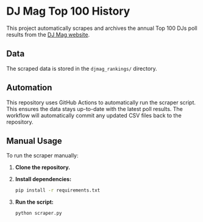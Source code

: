 # DJ Mag Top 100 History

This project automatically scrapes and archives the annual Top 100 DJs poll results from the [DJ Mag website](https://djmag.com/top100djs).

## Data

The scraped data is stored in the `djmag_rankings/` directory.

## Automation

This repository uses GitHub Actions to automatically run the scraper script. This ensures the data stays up-to-date with the latest poll results. The workflow will automatically commit any updated CSV files back to the repository.

## Manual Usage

To run the scraper manually:

1.  **Clone the repository.**

2.  **Install dependencies:**
    ```bash
    pip install -r requirements.txt
    ```

3.  **Run the script:**
    ```bash
    python scraper.py
    ```
